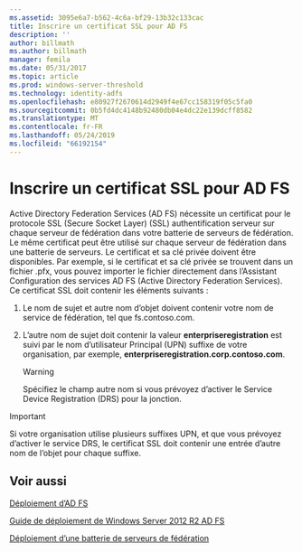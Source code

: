 ```yaml
---
ms.assetid: 3095e6a7-b562-4c6a-bf29-13b32c133cac
title: Inscrire un certificat SSL pour AD FS
description: ''
author: billmath
ms.author: billmath
manager: femila
ms.date: 05/31/2017
ms.topic: article
ms.prod: windows-server-threshold
ms.technology: identity-adfs
ms.openlocfilehash: e80927f2670614d2949f4e67cc158319f05c5fa0
ms.sourcegitcommit: 0b5fd4dc4148b92480db04e4dc22e139dcff8582
ms.translationtype: MT
ms.contentlocale: fr-FR
ms.lasthandoff: 05/24/2019
ms.locfileid: "66192154"
---
```

# <a name="enroll-an-ssl-certificate-for-ad-fs"></a>Inscrire un certificat SSL pour AD FS

Active Directory Federation Services \(AD FS\) nécessite un certificat pour le protocole SSL (Secure Socket Layer) \(SSL\) authentification serveur sur chaque serveur de fédération dans votre batterie de serveurs de fédération. Le même certificat peut être utilisé sur chaque serveur de fédération dans une batterie de serveurs. Le certificat et sa clé privée doivent être disponibles. Par exemple, si le certificat et sa clé privée se trouvent dans un fichier .pfx, vous pouvez importer le fichier directement dans l’Assistant Configuration des services AD FS (Active Directory Federation Services). Ce certificat SSL doit contenir les éléments suivants :  
  
1.  Le nom de sujet et autre nom d’objet doivent contenir votre nom de service de fédération, tel que fs.contoso.com.  
  
2.  L’autre nom de sujet doit contenir la valeur **enterpriseregistration** est suivi par le nom d’utilisateur Principal \(UPN\) suffixe de votre organisation, par exemple,  **enterpriseregistration.corp.contoso.com**.  
  
    > [!WARNING]  
    > Spécifiez le champ autre nom si vous prévoyez d’activer le Service Device Registration \(DRS\) pour la jonction.  
  
> [!IMPORTANT]  
> Si votre organisation utilise plusieurs suffixes UPN, et que vous prévoyez d’activer le service DRS, le certificat SSL doit contenir une entrée d’autre nom de l’objet pour chaque suffixe.  
  
## <a name="see-also"></a>Voir aussi
[Déploiement d’AD FS](../../ad-fs/AD-FS-Deployment.md)  

[Guide de déploiement de Windows Server 2012 R2 AD FS](../../ad-fs/deployment/Windows-Server-2012-R2-AD-FS-Deployment-Guide.md)  
 
[Déploiement d’une batterie de serveurs de fédération](../../ad-fs/deployment/Deploying-a-Federation-Server-Farm.md)  
  
  

